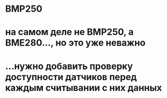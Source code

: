 # BMP250
# на самом деле не BMP250, а BME280..., но это уже неважно
# ...нужно добавить проверку доступности датчиков перед каждым считывании с них данных 
